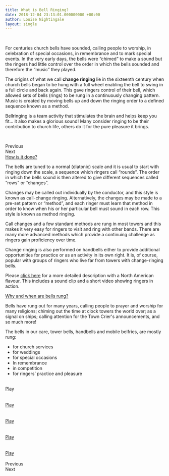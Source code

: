 ```yaml
---
title: What is Bell Ringing?
date: 2018-12-04 23:13:01.000000000 +00:00
author: Louise Nightingale
layout: single
---
```

 

For centuries church bells have sounded, calling people to worship, in celebration of special occasions, in remembrance and to mark special events. In the very early days, the bells were &#8220;chimed&#8221; to make a sound but the ringers had little control over the order in which the bells sounded and therefore the &#8220;music&#8221; they played.

The origins of what we call **change ringing** lie in the sixteenth century when church bells began to be hung with a full wheel enabling the bell to swing in a full circle and back again. This gave ringers control of their bell, which allowed sets of bells (rings) to be rung in a continuously changing pattern. Music is created by moving bells up and down the ringing order to a defined sequence known as a method.

Bellringing is a team activity that stimulates the brain and helps keep you fit&#8230; it also makes a glorious sound! Many consider ringing to be their contribution to church life, others do it for the pure pleasure it brings.

 

Previous  
Next  
[How is it done?]()

The bells are tuned to a normal (diatonic) scale and it is usual to start with ringing down the scale, a sequence which ringers call “rounds”. The order in which the bells sound is then altered to give different sequences called “rows” or “changes”.

Changes may be called out individually by the conductor, and this style is known as call-change ringing. Alternatively, the changes may be made to a pre-set pattern or “method”, and each ringer must learn that method in order to know when his or her particular bell must sound in each row. This style is known as method ringing.

Call changes and a few standard methods are rung in most towers and this makes it very easy for ringers to visit and ring with other bands. There are many more advanced methods which provide a continuing challenge as ringers gain proficiency over time.

Change ringing is also performed on handbells either to provide additional opportunities for practice or as an activity in its own right. It is, of course, popular with groups of ringers who live far from towers with change-ringing bells.

Please <a href="http://www.nagcr.org/pamphlet.html" target="_blank" rel="noopener noreferrer">click here</a> for a more detailed description with a North American flavour. This includes a sound clip and a short video showing ringers in action.

[Why and when are bells rung?]()

Bells have rung out for many years, calling people to prayer and worship for many religions; chiming out the time at clock towers the world over; as a signal on ships; calling attention for the Town Crier&apos;s announcements, and so much more!

The bells in our care, tower bells, handbells and mobile belfries, are mostly rung:

  * for church services
  * for weddings
  * for special occasions
  * In remembrance
  * in competition
  * for ringers’ practice and pleasure

<a href="https://cccbr.org.uk/wp-content/uploads/2020/11/devon-call-change-ringing.png" data-elementor-open-lightbox="yes" data-elementor-lightbox-slideshow="d5a753a" data-elementor-lightbox-title="devon-call-change-ringing" data-elementor-lightbox-video="https://www.youtube.com/embed/w2wWtOyBvfA?feature=oembed&autoplay=1&rel=0&controls=0"><br /> Play<br /> </a>  
<a href="https://cccbr.org.uk/wp-content/uploads/2020/11/youth-ringing.png" data-elementor-open-lightbox="yes" data-elementor-lightbox-slideshow="d5a753a" data-elementor-lightbox-title="youth-ringing" data-elementor-lightbox-video="https://www.youtube.com/embed/4UTCm0ryMRw?feature=oembed&autoplay=1&rel=0&controls=0"><br /> Play<br /> </a>  
<a href="https://cccbr.org.uk/wp-content/uploads/2020/11/handbell-ringing.png" data-elementor-open-lightbox="yes" data-elementor-lightbox-slideshow="d5a753a" data-elementor-lightbox-title="handbell-ringing" data-elementor-lightbox-video="https://www.youtube.com/embed/qDpryTeR3lE?feature=oembed&autoplay=1&rel=0&controls=0"><br /> Play<br /> </a>  
<a href="https://cccbr.org.uk/wp-content/uploads/2020/11/nation-12-bell.png" data-elementor-open-lightbox="yes" data-elementor-lightbox-slideshow="d5a753a" data-elementor-lightbox-title="nation-12-bell" data-elementor-lightbox-video="https://www.youtube.com/embed/WZdHEeTu5UM?feature=oembed&autoplay=1&rel=0&controls=0"><br /> Play<br /> </a>  
<a href="https://cccbr.org.uk/wp-content/uploads/2020/11/half-muffled.png" data-elementor-open-lightbox="yes" data-elementor-lightbox-slideshow="d5a753a" data-elementor-lightbox-title="half-muffled" data-elementor-lightbox-video="https://www.youtube.com/embed/LVIDBAK7Oz4?feature=oembed&autoplay=1&rel=0&controls=0"><br /> Play<br /> </a>  
Previous  
Next
